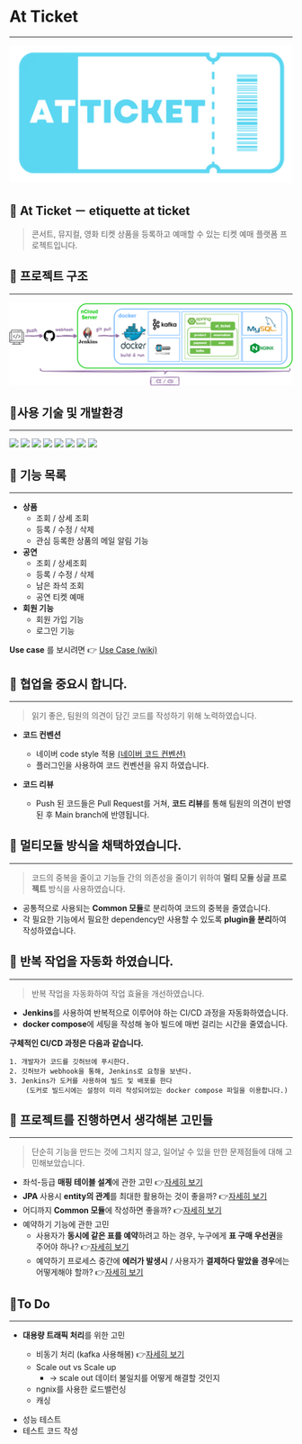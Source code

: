 # At Ticket

---


![img](./readmeImage/at_ticket%20logo1.PNG)

## 🎫 At Ticket － etiquette at ticket

> 콘서트, 뮤지컬, 영화 티켓 상품을 등록하고 예매할 수 있는 티켓 예매 플랫폼 프로젝트입니다.

## 🎫 프로젝트 구조

---

![img](./readmeImage/구조도.png)

## 🎫사용 기술 및 개발환경

---
<div>
  <img src="https://img.shields.io/badge/Java11-red?style=for-the-badge&logo=Java&logoColor=white"/></a> 
  <img src="https://img.shields.io/badge/spring boot-brightgreen?style=for-the-badge&logo=spring boot&logoColor=white"/></a>
  <img src="https://img.shields.io/badge/Mysql-4479A1?style=for-the-badge&logo=MySql&logoColor=white"/></a>
  <img src="https://img.shields.io/badge/apachekafka-231F20?style=for-the-badge&logo=apachekafka&logoColor=white"/></a> 
  <img src="https://img.shields.io/badge/docker-2496ED?style=for-the-badge&logo=docker&logoColor=white"/></a> 
  <img src="https://img.shields.io/badge/jenkins-D24939?style=for-the-badge&logo=jenkins&logoColor=white"/></a>
  <img src="https://img.shields.io/badge/Nginx-009639?style=for-the-badge&logo=nginx&logoColor=white"/></a> 
  <img src="https://img.shields.io/badge/KEYCLOCK-848484?style=for-the-badge&logo=KEYCLOCK&logoColor=white"/></a> 
</div>

## 🎫 기능 목록

---

* **상품**
    * 조회 / 상세 조회
    * 등록 / 수정 / 삭제
    * 관심 등록한 상품의 메일 알림 기능
* **공연**
    * 조회 / 상세조회
    * 등록 / 수정 / 삭제
    * 남은 좌석 조회
    * 공연 티켓 예매
* **회원 기능**
    * 회원 가입 기능
    * 로그인 기능

**Use case** 를 보시려면 👉  [Use Case (wiki)](https://github.com/f-lab-edu/at_ticket/wiki/Use-Case)

## 🎫 협업을 중요시 합니다.

---

> 읽기 좋은, 팀원의 의견이 담긴 코드를 작성하기 위해 노력하였습니다.

* **코드 컨벤션**
    * 네이버 code style 적용 [(네이버 코드 컨벤션)](https://naver.github.io/hackday-conventions-java/)
    * 플러그인을 사용하여 코드 컨벤션을 유지 하였습니다.


* **코드 리뷰**
    * Push 된 코드들은 Pull Request를 거쳐,  **코드 리뷰**를 통해 팀원의 의견이 반영된 후 Main branch에 반영됩니다.

## 🎫 멀티모듈 방식을 채택하였습니다.

---

> 코드의 중복을 줄이고 기능들 간의 의존성을 줄이기 위하여 **멀티 모듈 싱글 프로젝트** 방식을 사용하였습니다.

* 공통적으로 사용되는 **Common 모듈**로 분리하여 코드의 중복을 줄였습니다.
* 각 필요한 기능에서 필요한 dependency만 사용할 수 있도록 **plugin을 분리**하여 작성하였습니다.

## 🎫 반복 작업을 자동화 하였습니다.

---
> 반복 작업을 자동화하여 작업 효율을 개선하였습니다.

* **Jenkins**를 사용하여 반복적으로 이루어야 하는 CI/CD 과정을 자동화하였습니다.
* **docker compose**에 세팅을 작성해 놓아 빌드에 매번 걸리는 시간을 줄였습니다.

**구체적인 CI/CD 과정은 다음과 같습니다.**

```
1. 개발자가 코드를 깃허브에 푸시한다.
2. 깃허브가 webhook을 통해, Jenkins로 요청을 보낸다.
3. Jenkins가 도커를 사용하여 빌드 및 배포를 한다 
    (도커로 빌드시에는 설정이 미리 작성되어있는 docker compose 파일을 이용합니다.)
```

[//]: # (## 비동기 사용해봄)

## 🎫 프로젝트를 진행하면서 생각해본 고민들

---

> 단순히 기능을 만드는 것에 그치지 않고, 일어날 수 있을 만한 문제점들에 대해 고민해보았습니다.

* 좌석-등급 **매핑 테이블 설계**에 관한 고민
  👉[자세히 보기](https://github.com/f-lab-edu/at_ticket/wiki/Issue--%231)
* **JPA** 사용시 **entity의 관계**를 최대한 활용하는 것이 좋을까? 👉[자세히 보기]()
* 어디까지 **Common 모듈**에 작성하면 좋을까? 👉[자세히 보기]()
* 예약하기 기능에 관한 고민
    * 사용자가 **동시에 같은 표를 예약**하려고 하는 경우, 누구에게 **표 구매 우선권**을 주어야 하나? 👉[자세히 보기]()
    * 예약하기 프로세스 중간에 **에러가 발생시** / 사용자가 **결제하다 말았을 경우**에는 어떻게해야 할까? 👉[자세히 보기]()

<!--
 * 세션 관리는 어떻게 할 것 인가
 * keyclock, JWT
 * 상태코드는 어떻게 정할 것인가
-->

## 🎫To Do

---

* **대용량 트래픽 처리**를 위한 고민

    * 비동기 처리 (kafka 사용해봄) 👉[자세히 보기](issue)
    * Scale out vs Scale up
        * -> scale out 데이터 불일치를 어떻게 해결할 것인지
    * ngnix를 사용한 로드밸런싱
    * 캐싱

<!-- ^ 부하테스트로 결과까지 나오면 좋을 듯.. -->

* 성능 테스트
* 테스트 코드 작성

<!-- 
* 대용량 트래픽 처리
* 서버 증설 
* 부하 분산 ..?
* 말씀해 주신 거,........ -->


